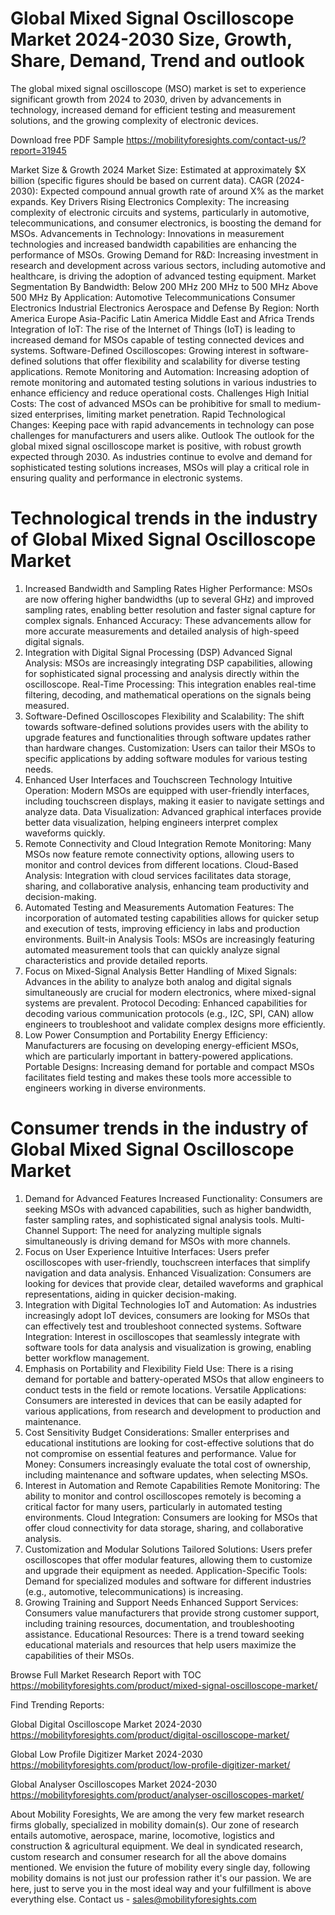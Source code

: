 # Global Mixed Signal Oscilloscope Market 2024-2030 Size, Growth, Share, Demand, Trend and outlook
The global mixed signal oscilloscope (MSO) market is set to experience significant growth from 2024 to 2030, driven by advancements in technology, increased demand for efficient testing and measurement solutions, and the growing complexity of electronic devices.


Download free PDF Sample https://mobilityforesights.com/contact-us/?report=31945 

Market Size & Growth
2024 Market Size: Estimated at approximately $X billion (specific figures should be based on current data).
CAGR (2024-2030): Expected compound annual growth rate of around X% as the market expands.
Key Drivers
Rising Electronics Complexity: The increasing complexity of electronic circuits and systems, particularly in automotive, telecommunications, and consumer electronics, is boosting the demand for MSOs.
Advancements in Technology: Innovations in measurement technologies and increased bandwidth capabilities are enhancing the performance of MSOs.
Growing Demand for R&D: Increasing investment in research and development across various sectors, including automotive and healthcare, is driving the adoption of advanced testing equipment.
Market Segmentation
By Bandwidth:
Below 200 MHz
200 MHz to 500 MHz
Above 500 MHz
By Application:
Automotive
Telecommunications
Consumer Electronics
Industrial Electronics
Aerospace and Defense
By Region:
North America
Europe
Asia-Pacific
Latin America
Middle East and Africa
Trends
Integration of IoT: The rise of the Internet of Things (IoT) is leading to increased demand for MSOs capable of testing connected devices and systems.
Software-Defined Oscilloscopes: Growing interest in software-defined solutions that offer flexibility and scalability for diverse testing applications.
Remote Monitoring and Automation: Increasing adoption of remote monitoring and automated testing solutions in various industries to enhance efficiency and reduce operational costs.
Challenges
High Initial Costs: The cost of advanced MSOs can be prohibitive for small to medium-sized enterprises, limiting market penetration.
Rapid Technological Changes: Keeping pace with rapid advancements in technology can pose challenges for manufacturers and users alike.
Outlook
The outlook for the global mixed signal oscilloscope market is positive, with robust growth expected through 2030. As industries continue to evolve and demand for sophisticated testing solutions increases, MSOs will play a critical role in ensuring quality and performance in electronic systems.

# Technological trends in the industry of Global Mixed Signal Oscilloscope Market
1. Increased Bandwidth and Sampling Rates
Higher Performance: MSOs are now offering higher bandwidths (up to several GHz) and improved sampling rates, enabling better resolution and faster signal capture for complex signals.
Enhanced Accuracy: These advancements allow for more accurate measurements and detailed analysis of high-speed digital signals.
2. Integration with Digital Signal Processing (DSP)
Advanced Signal Analysis: MSOs are increasingly integrating DSP capabilities, allowing for sophisticated signal processing and analysis directly within the oscilloscope.
Real-Time Processing: This integration enables real-time filtering, decoding, and mathematical operations on the signals being measured.
3. Software-Defined Oscilloscopes
Flexibility and Scalability: The shift towards software-defined solutions provides users with the ability to upgrade features and functionalities through software updates rather than hardware changes.
Customization: Users can tailor their MSOs to specific applications by adding software modules for various testing needs.
4. Enhanced User Interfaces and Touchscreen Technology
Intuitive Operation: Modern MSOs are equipped with user-friendly interfaces, including touchscreen displays, making it easier to navigate settings and analyze data.
Data Visualization: Advanced graphical interfaces provide better data visualization, helping engineers interpret complex waveforms quickly.
5. Remote Connectivity and Cloud Integration
Remote Monitoring: Many MSOs now feature remote connectivity options, allowing users to monitor and control devices from different locations.
Cloud-Based Analysis: Integration with cloud services facilitates data storage, sharing, and collaborative analysis, enhancing team productivity and decision-making.
6. Automated Testing and Measurements
Automation Features: The incorporation of automated testing capabilities allows for quicker setup and execution of tests, improving efficiency in labs and production environments.
Built-in Analysis Tools: MSOs are increasingly featuring automated measurement tools that can quickly analyze signal characteristics and provide detailed reports.
7. Focus on Mixed-Signal Analysis
Better Handling of Mixed Signals: Advances in the ability to analyze both analog and digital signals simultaneously are crucial for modern electronics, where mixed-signal systems are prevalent.
Protocol Decoding: Enhanced capabilities for decoding various communication protocols (e.g., I2C, SPI, CAN) allow engineers to troubleshoot and validate complex designs more efficiently.
8. Low Power Consumption and Portability
Energy Efficiency: Manufacturers are focusing on developing energy-efficient MSOs, which are particularly important in battery-powered applications.
Portable Designs: Increasing demand for portable and compact MSOs facilitates field testing and makes these tools more accessible to engineers working in diverse environments.

# Consumer trends in the industry of Global Mixed Signal Oscilloscope Market
1. Demand for Advanced Features
Increased Functionality: Consumers are seeking MSOs with advanced capabilities, such as higher bandwidth, faster sampling rates, and sophisticated signal analysis tools.
Multi-Channel Support: The need for analyzing multiple signals simultaneously is driving demand for MSOs with more channels.
2. Focus on User Experience
Intuitive Interfaces: Users prefer oscilloscopes with user-friendly, touchscreen interfaces that simplify navigation and data analysis.
Enhanced Visualization: Consumers are looking for devices that provide clear, detailed waveforms and graphical representations, aiding in quicker decision-making.
3. Integration with Digital Technologies
IoT and Automation: As industries increasingly adopt IoT devices, consumers are looking for MSOs that can effectively test and troubleshoot connected systems.
Software Integration: Interest in oscilloscopes that seamlessly integrate with software tools for data analysis and visualization is growing, enabling better workflow management.
4. Emphasis on Portability and Flexibility
Field Use: There is a rising demand for portable and battery-operated MSOs that allow engineers to conduct tests in the field or remote locations.
Versatile Applications: Consumers are interested in devices that can be easily adapted for various applications, from research and development to production and maintenance.
5. Cost Sensitivity
Budget Considerations: Smaller enterprises and educational institutions are looking for cost-effective solutions that do not compromise on essential features and performance.
Value for Money: Consumers increasingly evaluate the total cost of ownership, including maintenance and software updates, when selecting MSOs.
6. Interest in Automation and Remote Capabilities
Remote Monitoring: The ability to monitor and control oscilloscopes remotely is becoming a critical factor for many users, particularly in automated testing environments.
Cloud Integration: Consumers are looking for MSOs that offer cloud connectivity for data storage, sharing, and collaborative analysis.
7. Customization and Modular Solutions
Tailored Solutions: Users prefer oscilloscopes that offer modular features, allowing them to customize and upgrade their equipment as needed.
Application-Specific Tools: Demand for specialized modules and software for different industries (e.g., automotive, telecommunications) is increasing.
8. Growing Training and Support Needs
Enhanced Support Services: Consumers value manufacturers that provide strong customer support, including training resources, documentation, and troubleshooting assistance.
Educational Resources: There is a trend toward seeking educational materials and resources that help users maximize the capabilities of their MSOs.

Browse Full Market Research Report with TOC https://mobilityforesights.com/product/mixed-signal-oscilloscope-market/ 

Find Trending Reports:

Global Digital Oscilloscope Market 2024-2030 https://mobilityforesights.com/product/digital-oscilloscope-market/ 

Global Low Profile Digitizer Market 2024-2030 https://mobilityforesights.com/product/low-profile-digitizer-market/ 

Global Analyser Oscilloscopes Market 2024-2030 https://mobilityforesights.com/product/analyser-oscilloscopes-market/ 


About Mobility Foresights,
We are among the very few market research firms globally, specialized in mobility domain(s). Our zone of research entails automotive, aerospace, marine, locomotive, logistics and construction & agricultural equipment. We deal in syndicated research, custom research and consumer research for all the above domains mentioned.
We envision the future of mobility every single day, following mobility domains is not just our profession rather it's our passion. We are here, just to serve you in the most ideal way and your fulfillment is above everything else. Contact us -  sales@mobilityforesights.com 










